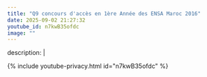 ```yaml
---
title: "Q9 concours d'accès en 1ère Année des ENSA Maroc 2016"
date: 2025-09-02 21:27:32 
youtube_id: n7kwB35ofdc
image: ""
---
```

description: |
  
{% include youtube-privacy.html id="n7kwB35ofdc" %}
